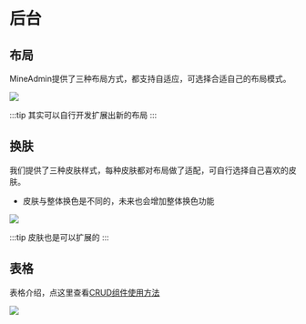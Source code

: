 # 后台

## 布局
MineAdmin提供了三种布局方式，都支持自适应，可选择合适自己的布局模式。

<img src="https://s1.ax1x.com/2022/08/19/vr0fAJ.png" />

:::tip
其实可以自行开发扩展出新的布局
:::

## 换肤
我们提供了三种皮肤样式，每种皮肤都对布局做了适配，可自行选择自己喜欢的皮肤。

- 皮肤与整体换色是不同的，未来也会增加整体换色功能

<img src="https://s1.ax1x.com/2022/08/19/vr0LHe.png" />

:::tip
皮肤也是可以扩展的
:::

## 表格
表格介绍，点这里查看[CRUD组件使用方法]()

<img src="https://s1.ax1x.com/2022/08/19/vrrJ6x.png" />
